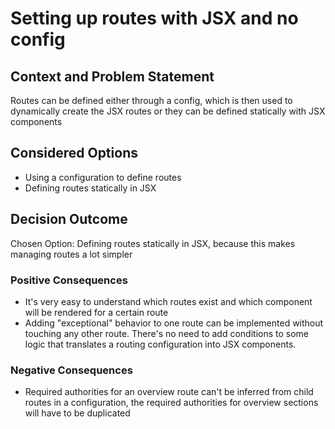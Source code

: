 # Setting up routes with JSX and no config

## Context and Problem Statement

Routes can be defined either through a config, which is then used to
dynamically create the JSX routes or they can be defined statically with JSX
components

## Considered Options

* Using a configuration to define routes
* Defining routes statically in JSX

## Decision Outcome

Chosen Option: Defining routes statically in JSX, because this makes managing
routes a lot simpler

### Positive Consequences

* It's very easy to understand which routes exist and which component will be
  rendered for a certain route
* Adding "exceptional" behavior to one route can be implemented without
  touching any other route. There's no need to add conditions to some logic
  that translates a routing configuration into JSX components.

### Negative Consequences

* Required authorities for an overview route can't be inferred from child
  routes in a configuration, the required authorities for overview sections
  will have to be duplicated
